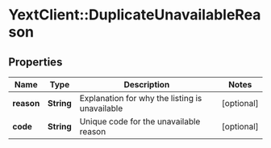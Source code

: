 # YextClient::DuplicateUnavailableReason

## Properties
Name | Type | Description | Notes
------------ | ------------- | ------------- | -------------
**reason** | **String** | Explanation for why the listing is unavailable | [optional] 
**code** | **String** | Unique code for the unavailable reason | [optional] 



